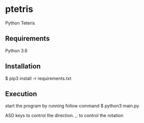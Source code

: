 # ptetris
Python Teteris

## Requirements
Python 3.6

## Installation
$ pip3 install -r requirements.txt

## Execution
start the program by running follow command
$ python3 main.py 

ASD keys to control the direction.
,. to control the rotation